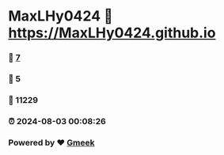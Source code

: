 # MaxLHy0424 :link: https://MaxLHy0424.github.io 
### :page_facing_up: [7](https://MaxLHy0424.github.io/tag.html) 
### :speech_balloon: 5 
### :hibiscus: 11229 
### :alarm_clock: 2024-08-03 00:08:26 
### Powered by :heart: [Gmeek](https://github.com/Meekdai/Gmeek)
